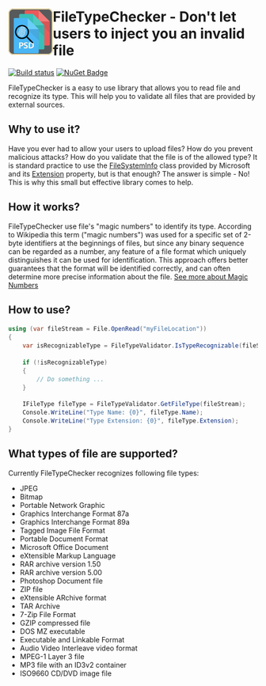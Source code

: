 <h1><img src="https://raw.githubusercontent.com/AJMitev/FileTypeChecker/master/tools/FileTypeCheckerLogo-150.png" align="left" alt="FileTypeChecker" width="90">FileTypeChecker - Don't let users to inject you an invalid file</h1> 

[![Build status](https://ci.appveyor.com/api/projects/status/jx9bcrxs95srhxsj?svg=true)](https://ci.appveyor.com/project/AJMitev/filetypechecker) [![NuGet Badge](https://buildstats.info/nuget/File.TypeChecker)](https://www.nuget.org/packages/File.TypeChecker/)

FileTypeChecker is a easy to use library that allows you to read file and recognize its type. This will help you to validate all files that are provided by external sources. 

## Why to use it?
Have you ever had to allow your users to upload files? How do you prevent malicious attacks? How do you validate that the file is of the allowed type? It is standard practice to use the [FileSystemInfo](https://docs.microsoft.com/en-us/dotnet/api/system.io.fileinfo?view=netcore-3.1#definition) class provided by Microsoft and its [Extension](https://docs.microsoft.com/en-us/dotnet/api/system.io.filesysteminfo.extension?view=netcore-3.1#System_IO_FileSystemInfo_Extension) property, but is that enough? The answer is simple - No! This is why this small but effective library comes to help.

## How it works?
FileTypeChecker use file's "magic numbers" to identify its type. According to Wikipedia this term ("magic numbers") was used for a specific set of 2-byte identifiers at the beginnings of files, but since any binary sequence can be regarded as a number, any feature of a file format which uniquely distinguishes it can be used for identification. This approach offers better guarantees that the format will be identified correctly, and can often determine more precise information about the file. [See more about Magic Numbers](https://en.wikipedia.org/wiki/File_format#Magic_number)

## How to use?
```c#
using (var fileStream = File.OpenRead("myFileLocation"))
{
    var isRecognizableType = FileTypeValidator.IsTypeRecognizable(fileStream);

    if (!isRecognizableType)
    {
        // Do something ...
    }

    IFileType fileType = FileTypeValidator.GetFileType(fileStream);
    Console.WriteLine("Type Name: {0}", fileType.Name);
    Console.WriteLine("Type Extension: {0}", fileType.Extension);
}
```

## What types of file are supported?
Currently FileTypeChecker recognizes following file types:

- JPEG
- Bitmap
- Portable Network Graphic
- Graphics Interchange Format 87a
- Graphics Interchange Format 89a
- Tagged Image File Format
- Portable Document Format
- Microsoft Office Document
- eXtensible Markup Language
- RAR archive version 1.50
- RAR archive version 5.00
- Photoshop Document file
- ZIP file
- eXtensible ARchive format
- TAR Archive
- 7-Zip File Format
- GZIP compressed file
- DOS MZ executable
- Executable and Linkable Format
- Audio Video Interleave video format
- MPEG-1 Layer 3 file
- MP3 file with an ID3v2 container
- ISO9660 CD/DVD image file
